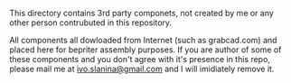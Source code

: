 This directory contains 3rd party componets, not created by me or any other
person contrubuted in this repository.

All components all dowloaded from Internet (such as grabcad.com) and placed here
for bepriter assembly purposes. If you are author of some of these components
and you don't agree with it's presence in this repo, please mail me at
ivo.slanina@gmail.com and I will imidiately remove it.